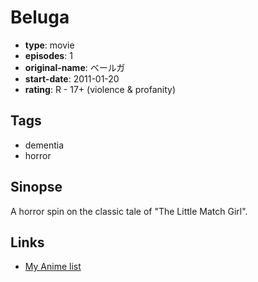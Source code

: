 # Beluga

-   **type**: movie
-   **episodes**: 1
-   **original-name**: ベールガ
-   **start-date**: 2011-01-20
-   **rating**: R - 17+ (violence & profanity)

## Tags

-   dementia
-   horror

## Sinopse

A horror spin on the classic tale of "The Little Match Girl".

## Links

-   [My Anime list](https://myanimelist.net/anime/28951/Beluga)
